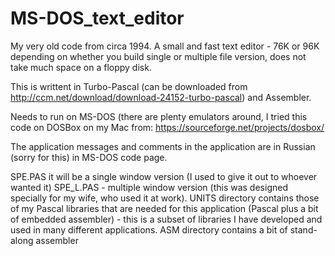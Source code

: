# MS-DOS_text_editor
My very old code from circa 1994. A small and fast text editor - 76K or 96K depending on whether you build single or multiple file version,
does not take much space on a floppy disk.

This is writtent in Turbo-Pascal (can be downloaded from http://ccm.net/download/download-24152-turbo-pascal) and Assembler.

Needs to run on MS-DOS (there are plenty emulators around, I tried this code on DOSBox on my Mac from: https://sourceforge.net/projects/dosbox/

The application messages and comments in the application are in Russian (sorry for this) in MS-DOS code page.

SPE.PAS it will be a single window version (I used to give it out to whoever wanted it)
SPE_L.PAS - multiple window version (this was designed specially for my wife, who used it at work).
UNITS directory contains those of my Pascal libraries that are needed for this application (Pascal plus a bit of embedded assembler) - 
this is a subset of libraries I have developed and used in many different applications. 
ASM directory contains a bit of stand-along assembler
